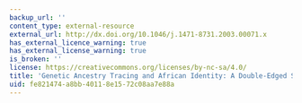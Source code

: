 ```yaml
---
backup_url: ''
content_type: external-resource
external_url: http://dx.doi.org/10.1046/j.1471-8731.2003.00071.x
has_external_licence_warning: true
has_external_license_warning: true
is_broken: ''
license: https://creativecommons.org/licenses/by-nc-sa/4.0/
title: 'Genetic Ancestry Tracing and African Identity: A Double-Edged Sword?'
uid: fe821474-a8bb-4011-8e15-72c08aa7e88a
---
```

